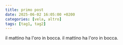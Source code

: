 ```yaml
---
title: primo post
date: 2025-06-02 16:05:00 +0200
categories: [vela, altro]
tags: [tag1, tag2]
---
```


il mattino ha l'oro in bocca.
il mattino ha l'oro in bocca.
